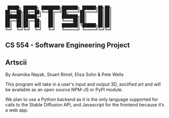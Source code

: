    
     █████╗ ██████╗ ████████╗███████╗ ██████╗██╗██╗
    ██╔══██╗██╔══██╗╚══██╔══╝██╔════╝██╔════╝██║██║
    ███████║██████╔╝   ██║   ███████╗██║     ██║██║
    ██╔══██║██╔══██╗   ██║   ╚════██║██║     ██║██║
    ██║  ██║██║  ██║   ██║   ███████║╚██████╗██║██║
    ╚═╝  ╚═╝╚═╝  ╚═╝   ╚═╝   ╚══════╝ ╚═════╝╚═╝╚═╝
                                               

## CS 554 - Software Engineering Project 

## Artscii

By Anamika Nayak, Stuart Rimel, Eliza Sohn & Pete Wells

This program will take in a user's input and output 3D, asciified art and will be available as an open source NPM-JS or PyPI module.

We plan to use a Python backend as it is the only language supported for calls to the Stable Diffusion API, and Javascript for the frontend because it’s a web app.


